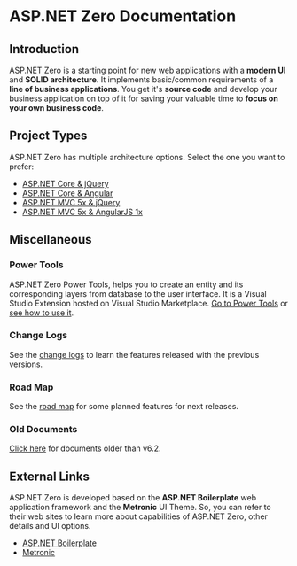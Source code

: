 # ASP.NET Zero Documentation

## Introduction

ASP.NET Zero is a starting point for new web applications with a **modern UI** and **SOLID architecture**. It implements basic/common requirements of a **line of business applications**. You get it's **source code** and develop your business application on top of it for saving your valuable time to **focus on your own business code**.

## Project Types

ASP.NET Zero has multiple architecture options. Select the one you want to prefer:

-   [ASP.NET Core & jQuery](../aspnet-core-mvc/latest/Getting-Started-Core)
-   [ASP.NET Core & Angular](../aspnet-core-angular/latest/Getting-Started-Angular)
-   [ASP.NET MVC 5x & jQuery](../aspnet-mvc-jquery/latest/Getting-Started-Mvc-Angularjs)
-   [ASP.NET MVC 5x & AngularJS 1x](../aspnet-mvc-angularjs/latest/Getting-Started-Mvc-Angularjs)

## Miscellaneous

### Power Tools

ASP.NET Zero Power Tools, helps you to create an entity and its corresponding layers from database to the user interface. It is a Visual Studio Extension hosted on Visual Studio Marketplace. [Go to Power Tools](https://marketplace.visualstudio.com/items?itemName=Volosoft.AspNetZeroPowerTools)  or [see how to use it](Rapid-Application-Development.md).

### Change Logs

See the [change logs](Change-Logs.md) to learn the features released with the previous versions.

### Road Map

See the [road map](Road-Map.md) for some planned features for next releases.

### Old Documents

[Click here](Old-Documents.md) for documents older than v6.2.

## External Links

ASP.NET Zero is developed based on the **ASP.NET Boilerplate** web application framework and the **Metronic** UI Theme. So, you can refer to their web sites to learn more about capabilities of ASP.NET Zero, other details and UI options.

- [ASP.NET Boilerplate](https://aspnetboilerplate.com/Pages/Documents)
- [Metronic](http://www.keenthemes.com/preview/metronic/)